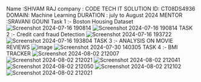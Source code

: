Name :SHIVAM RAJ
company : CODE TECH IT SOLUTION
ID: CT08DS4936
DOMAIN: Machine Learning
DURATION : july to August 2024
MENTOR :SRAVANI GOUNI
Task 1 :- Boston Housing Dataset
![Screenshot 2024-07-16 190814](https://github.com/user-attachments/assets/f6e918e0-7cfc-4e43-809e-26c69a732039)
![Screenshot 2024-07-16 190814](https://github.com/user-attachments/assets/d8424fc1-2e87-46e9-9d10-1e67ab0ed237)
TASK 2 :-  Credit card fraud Detection 
![Screenshot 2024-07-16 193722](https://github.com/user-attachments/assets/0f14d995-96c0-4099-9a1d-7d0943ac6bc6)
![Screenshot 2024-07-16 193804](https://github.com/user-attachments/assets/f85a0855-34d6-4d77-8188-f129663b608e) 
TASK 3 :- ANALYSIS ON MOVIE REVIEWS
![image](https://github.com/user-attachments/assets/2d8195d7-20dc-471e-85c9-89cc7e453e1e)
![Screenshot 2024-07-30 140305](https://github.com/user-attachments/assets/7cf2c136-f6e9-4fc0-8619-3aa5b4fe54cc)
TASK 4 :- BMI TRACKER
![Screenshot 2024-08-02 212007](https://github.com/user-attachments/assets/26357dbd-8340-4ee0-8026-5bec503aefad)
![Screenshot 2024-08-02 212021](https://github.com/user-attachments/assets/60cdd84d-219e-4739-a645-30ca983a8eed)
![Screenshot 2024-08-02 212041](https://github.com/user-attachments/assets/041499fc-f808-4354-a3f9-ca0a2232efcd)
![Screenshot 2024-08-02 212050](https://github.com/user-attachments/assets/447c2211-23ff-43e3-ae81-9424aa0ab58c)
![Screenshot 2024-08-02 212102](https://github.com/user-attachments/assets/e0f4f5c6-6e06-46f8-90c2-b610e1b8ea3f)
![Screenshot 2024-08-02 212021](https://github.com/user-attachments/assets/6045635d-effe-4e3d-b8e5-7961f416163b)



